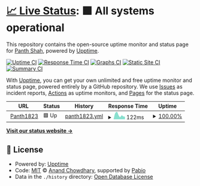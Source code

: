 # [📈 Live Status](https://Panth1823.github.io/uptime-Panth1823): <!--live status--> **🟩 All systems operational**

This repository contains the open-source uptime monitor and status page for [Panth Shah](https://shahpanth.vercel.app/), powered by [Upptime](https://github.com/upptime/upptime).

[![Uptime CI](https://github.com/Panth1823/uptime-Panth1823/workflows/Uptime%20CI/badge.svg)](https://github.com/Panth1823/uptime-Panth1823/actions?query=workflow%3A%22Uptime+CI%22)
[![Response Time CI](https://github.com/Panth1823/uptime-Panth1823/workflows/Response%20Time%20CI/badge.svg)](https://github.com/Panth1823/uptime-Panth1823/actions?query=workflow%3A%22Response+Time+CI%22)
[![Graphs CI](https://github.com/Panth1823/uptime-Panth1823/workflows/Graphs%20CI/badge.svg)](https://github.com/Panth1823/uptime-Panth1823/actions?query=workflow%3A%22Graphs+CI%22)
[![Static Site CI](https://github.com/Panth1823/uptime-Panth1823/workflows/Static%20Site%20CI/badge.svg)](https://github.com/Panth1823/uptime-Panth1823/actions?query=workflow%3A%22Static+Site+CI%22)
[![Summary CI](https://github.com/Panth1823/uptime-Panth1823/workflows/Summary%20CI/badge.svg)](https://github.com/Panth1823/uptime-Panth1823/actions?query=workflow%3A%22Summary+CI%22)

With [Upptime](https://upptime.js.org), you can get your own unlimited and free uptime monitor and status page, powered entirely by a GitHub repository. We use [Issues](https://github.com/Panth1823/uptime-Panth1823/issues) as incident reports, [Actions](https://github.com/Panth1823/uptime-Panth1823/actions) as uptime monitors, and [Pages](https://Panth1823.github.io/uptime-Panth1823) for the status page.

<!--start: status pages-->
<!-- This summary is generated by Upptime (https://github.com/upptime/upptime) -->
<!-- Do not edit this manually, your changes will be overwritten -->
<!-- prettier-ignore -->
| URL | Status | History | Response Time | Uptime |
| --- | ------ | ------- | ------------- | ------ |
| <img alt="" src="https://icons.duckduckgo.com/ip3/shahpanth.vercel.app.ico" height="13"> [Panth1823](https://shahpanth.vercel.app/) | 🟩 Up | [panth1823.yml](https://github.com/Panth1823/uptime-Panth1823/commits/HEAD/history/panth1823.yml) | <details><summary><img alt="Response time graph" src="./graphs/panth1823/response-time-week.png" height="20"> 122ms</summary><br><a href="https://Panth1823.github.io/uptime-Panth1823/history/panth1823"><img alt="Response time 129" src="https://img.shields.io/endpoint?url=https%3A%2F%2Fraw.githubusercontent.com%2FPanth1823%2Fuptime-Panth1823%2FHEAD%2Fapi%2Fpanth1823%2Fresponse-time.json"></a><br><a href="https://Panth1823.github.io/uptime-Panth1823/history/panth1823"><img alt="24-hour response time 105" src="https://img.shields.io/endpoint?url=https%3A%2F%2Fraw.githubusercontent.com%2FPanth1823%2Fuptime-Panth1823%2FHEAD%2Fapi%2Fpanth1823%2Fresponse-time-day.json"></a><br><a href="https://Panth1823.github.io/uptime-Panth1823/history/panth1823"><img alt="7-day response time 122" src="https://img.shields.io/endpoint?url=https%3A%2F%2Fraw.githubusercontent.com%2FPanth1823%2Fuptime-Panth1823%2FHEAD%2Fapi%2Fpanth1823%2Fresponse-time-week.json"></a><br><a href="https://Panth1823.github.io/uptime-Panth1823/history/panth1823"><img alt="30-day response time 129" src="https://img.shields.io/endpoint?url=https%3A%2F%2Fraw.githubusercontent.com%2FPanth1823%2Fuptime-Panth1823%2FHEAD%2Fapi%2Fpanth1823%2Fresponse-time-month.json"></a><br><a href="https://Panth1823.github.io/uptime-Panth1823/history/panth1823"><img alt="1-year response time 129" src="https://img.shields.io/endpoint?url=https%3A%2F%2Fraw.githubusercontent.com%2FPanth1823%2Fuptime-Panth1823%2FHEAD%2Fapi%2Fpanth1823%2Fresponse-time-year.json"></a></details> | <details><summary><a href="https://Panth1823.github.io/uptime-Panth1823/history/panth1823">100.00%</a></summary><a href="https://Panth1823.github.io/uptime-Panth1823/history/panth1823"><img alt="All-time uptime 100.00%" src="https://img.shields.io/endpoint?url=https%3A%2F%2Fraw.githubusercontent.com%2FPanth1823%2Fuptime-Panth1823%2FHEAD%2Fapi%2Fpanth1823%2Fuptime.json"></a><br><a href="https://Panth1823.github.io/uptime-Panth1823/history/panth1823"><img alt="24-hour uptime 100.00%" src="https://img.shields.io/endpoint?url=https%3A%2F%2Fraw.githubusercontent.com%2FPanth1823%2Fuptime-Panth1823%2FHEAD%2Fapi%2Fpanth1823%2Fuptime-day.json"></a><br><a href="https://Panth1823.github.io/uptime-Panth1823/history/panth1823"><img alt="7-day uptime 100.00%" src="https://img.shields.io/endpoint?url=https%3A%2F%2Fraw.githubusercontent.com%2FPanth1823%2Fuptime-Panth1823%2FHEAD%2Fapi%2Fpanth1823%2Fuptime-week.json"></a><br><a href="https://Panth1823.github.io/uptime-Panth1823/history/panth1823"><img alt="30-day uptime 100.00%" src="https://img.shields.io/endpoint?url=https%3A%2F%2Fraw.githubusercontent.com%2FPanth1823%2Fuptime-Panth1823%2FHEAD%2Fapi%2Fpanth1823%2Fuptime-month.json"></a><br><a href="https://Panth1823.github.io/uptime-Panth1823/history/panth1823"><img alt="1-year uptime 100.00%" src="https://img.shields.io/endpoint?url=https%3A%2F%2Fraw.githubusercontent.com%2FPanth1823%2Fuptime-Panth1823%2FHEAD%2Fapi%2Fpanth1823%2Fuptime-year.json"></a></details>

<!--end: status pages-->

[**Visit our status website →**](https://Panth1823.github.io/uptime-Panth1823)

## 📄 License

- Powered by: [Upptime](https://github.com/upptime/upptime)
- Code: [MIT](./LICENSE) © [Anand Chowdhary](https://anandchowdhary.com), supported by [Pabio](https://pabio.com)
- Data in the `./history` directory: [Open Database License](https://opendatacommons.org/licenses/odbl/1-0/)
